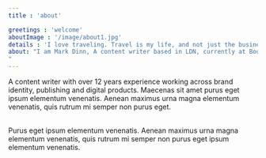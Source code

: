 ```yaml
---
title : 'about'

greetings : 'welcome'
aboutImage : '/image/about1.jpg'
details : 'I love traveling. Travel is my life, and not just the business that I do. This is part of me, part of my feelings, thoughts, my past and future, a source of new strength and inspiration. These are my friends, scattered all over the world, my favorite cities, favorite streets, houses, beaches, sunsets, snow, rains and everything from which the fabric of our life.'
about: "I am Mark Dinn, A content writer based in LDN, currently at Bookworm.
"
---
```




A content writer with over 12 years experience working across brand identity, publishing and digital products. Maecenas sit amet purus eget ipsum elementum venenatis. Aenean maximus urna magna elementum venenatis, quis rutrum mi semper non purus eget.<br> <br>           

Purus eget ipsum elementum venenatis. Aenean maximus urna magna elementum venenatis, quis rutrum mi semper non purus eget ipsum elementum venenatis.